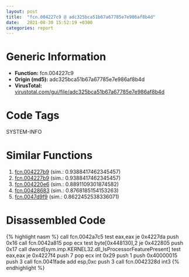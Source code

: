 ```yaml
---
layout: post
title:  "fcn.004227c9 @ adc325bca51b67a67785e7e986af8b4d"
date:   2021-08-30 15:52:19 +0300
categories: report
---
```


# Generic Information
- **Function:** fcn.004227c9
- **Origin (md5):** adc325bca51b67a67785e7e986af8b4d
- **VirusTotal:** [virustotal.com/gui/file/adc325bca51b67a67785e7e986af8b4d][virustotal_ref]

# Code Tags
<span class="tag" id="SYSTEM-INFO">SYSTEM-INFO</span>


# Similar Functions

1. [fcn.004227b9][similar_1_ref] (sim.: 0.9388417462345457)
2. [fcn.004227b9][similar_2_ref] (sim.: 0.9388417462345457)
3. [fcn.004220e6][similar_3_ref] (sim.: 0.8891109301874582)
4. [fcn.00428683][similar_4_ref] (sim.: 0.8768185154153263)
5. [fcn.0047d9f9][similar_5_ref] (sim.: 0.8622452538336071)


# Disassembled Code

{% highlight nasm %}
call fcn.0042a7c5
test eax,eax
je 0x4227da
push 0x16
call fcn.0042a815
pop ecx
test byte[0x448130],2
je 0x422805
push 0x17
call dword[sym.imp.KERNEL32.dll_IsProcessorFeaturePresent]
test eax,eax
je 0x4227f4
push 7
pop ecx
int 0x29
push 1
push 0x40000015
push 3
call fcn.0041fade
add esp,0xc
push 3
call fcn.0042328d
int3 
{% endhighlight %}


[similar_1_ref]: /report/fcn.004227b9@835812ed365516de32516b9bf14b0450
[similar_2_ref]: /report/fcn.004227b9@d9b85b9b67587bbf2112c62164413bd8
[similar_3_ref]: /report/fcn.004220e6@d32515577b2cd57bf3dd6c5e3c37e219
[similar_4_ref]: /report/fcn.00428683@d96761eb00d2d97e2b6f5ffffed0b46a
[similar_5_ref]: /report/fcn.0047d9f9@2fcce874fb2a3a396274d2df89c397e3
[virustotal_ref]: https://www.virustotal.com/gui/file/adc325bca51b67a67785e7e986af8b4d